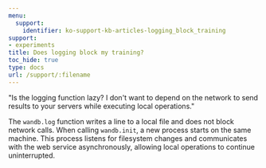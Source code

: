 ```yaml
---
menu:
  support:
    identifier: ko-support-kb-articles-logging_block_training
support:
- experiments
title: Does logging block my training?
toc_hide: true
type: docs
url: /support/:filename
---
```


"Is the logging function lazy? I don't want to depend on the network to send results to your servers while executing local operations."

The `wandb.log` function writes a line to a local file and does not block network calls. When calling `wandb.init`, a new process starts on the same machine. This process listens for filesystem changes and communicates with the web service asynchronously, allowing local operations to continue uninterrupted.